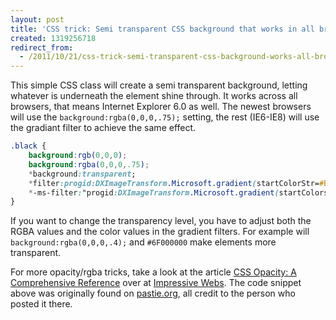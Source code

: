 ```yaml
---
layout: post
title: 'CSS trick: Semi transparent CSS background that works in all browsers'
created: 1319256718
redirect_from:
  - /2011/10/21/css-trick-semi-transparent-css-background-works-all-browsers
---
```

This simple CSS class will create a semi transparent background, letting whatever is underneath the element shine through. It works across all browsers, that means Internet Explorer 6.0 as well. The newest browsers will use the `background:rgba(0,0,0,.75);` setting, the rest (IE6-IE8) will use the gradiant filter to achieve the same effect.

```css
.black {
    background:rgb(0,0,0);
    background:rgba(0,0,0,.75);
    *background:transparent;
    *filter:progid:DXImageTransform.Microsoft.gradient(startColorStr=#BF000000,endColorStr=#BF000000);
    *-ms-filter:"progid:DXImageTransform.Microsoft.gradient(startColorstr=#BF000000,endColorstr=#BF000000)";
}
```

If you want to change the transparency level, you have to adjust both the RGBA values and the color values in the gradient filters. For example will `background:rgba(0,0,0,.4);` and `#6F000000` make elements more transparent.

For more opacity/rgba tricks, take a look at the article [CSS Opacity: A Comprehensive Reference](http://www.impressivewebs.com/css-opacity-reference/) over at [Impressive Webs](http://www.impressivewebs.com). The code snippet above was originally found on [pastie.org](http://pastie.org/866475), all credit to the person who posted it there.
